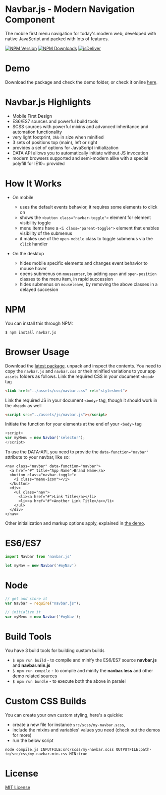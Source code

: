 # Navbar.js - Modern Navigation Component
The mobile first menu navigation for today's modern web, developed with native JavaScript and packed with lots of features.

[![NPM Version](https://img.shields.io/npm/v/navbar.js.svg?style=flat-square)](https://www.npmjs.com/package/navbar.js)
[![NPM Downloads](https://img.shields.io/npm/dm/navbar.js.svg?style=flat-square)](http://npm-stat.com/charts.html?package=navbar.js)
[![jsDeliver](https://data.jsdelivr.com/v1/package/npm/navbar.js/badge)](https://www.jsdelivr.com/package/npm/navbar.js)

# Demo
Download the package and check the demo folder, or check it online [here](http://thednp.github.io/navbar.js/).

# Navbar.js Highlights
* Mobile First Design
* ES6/ES7 sources and powerful build tools
* SCSS sources with powerful mixins and advanced inheritance and automation functionality
* very light footprint, `3kb` in size when minified
* 3 sets of positions top (main), left or right
* provides a set of options for JavaScript initialization
* DATA API allows you to automatically initiate without JS invocation
* modern browsers supported and semi-modern alike with a special polyfill for IE10+ provided

# How It Works
* On mobile
  * uses the default events behavior, it requires some elements to click on
  * shows the `<button class="navbar-toggle">` element for element visibility toggle
  * menu items have a `<i class="parent-toggle">` element that enables visibility of the submenus
  * it makes use of the `open-mobile` class to toggle submenus via the `click` handler</li>

* On the desktop
  * hides mobile specific elements and changes event behavior to mouse hover
  * opens submenus on `mouseenter`, by adding `open` and `open-position` classes to the menu item, in rapid succession</li>
  * hides submenus on `mouseleave`, by removing the above classes in a delayed succesion</li>

# NPM
You can install this through NPM:

```
$ npm install navbar.js
```

# Browser Usage
Download the [latest package](https://github.com/thednp/navbar.js/archive/master.zip). unpack and inspect the contents. You need to copy the `navbar.js` and `navbar.css` or their minified variations to your app `assets` folders as follows.
Link the required CSS in your document `<head>` tag
```html
<link href="../assets/css/navbar.css" rel="stylesheet">
```

Link the required JS in your document  `<body>` tag, though it should work in the `<head>` as well
```html
<script src="../assets/js/navbar.js"></script>
```

Initiate the function for your elements at the end of your `<body>` tag
```javascript
<script>
var myMenu = new Navbar('selector');
</script>
```

To use the DATA-API, you need to provide the `data-function="navbar"` attribute to your navbar, like so:
```markup
<nav class="navbar" data-function="navbar">
  <a href="#" title="App Name">Brand Name</a>
  <button class="navbar-toggle">
    <i class="menu-icon"></i>
  </button>
  <div>
    <ul class="nav">
      <li><a href="#">Link Title</a></li>
      <li><a href="#">Another Link Title</a></li>
    </ul>
  </div>
</nav>
```
Other initialization and markup options apply, explained in [the demo](http://thednp.github.io/navbar.js/).


# ES6/ES7
```javascript
import Navbar from 'navbar.js'

let myNav = new Navbar('#myNav')
```

# Node
```javascript
// get and store it
var Navbar = require("navbar.js");

// initialize it
var myMenu = new Navbar('#myNav');
```


# Build Tools
You have 3 build tools for building custom builds

* `$ npm run build` - to compile and minify the ES6/ES7 source **navbar.js** and **navbar.min.js**
* `$ npm run compile` - to compile and minify the **navbar.less** and other demo related sources
* `$ npm run bundle` - to execute both the above in paralel

# Custom CSS Builds
You can create your own custom styling, here's a quickie:
* create a new file for instance `src/scss/my-navbar.scss`, 
* include the mixins and variables' values you need (check out the demos for more)
* run the below script

```
node compile.js INPUTFILE:src/scss/my-navbar.scss OUTPUTFILE:path-to/src/css/my-navbar.min.css MIN:true
```

# License
[MIT License](https://github.com/thednp/navbar.js/blob/master/LICENSE)
